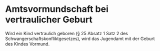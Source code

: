 # Amtsvormundschaft bei vertraulicher Geburt

Wird ein Kind vertraulich geboren (§ 25 Absatz 1 Satz 2 des Schwangerschaftskonfliktgesetzes), wird das Jugendamt mit der Geburt des Kindes Vormund.